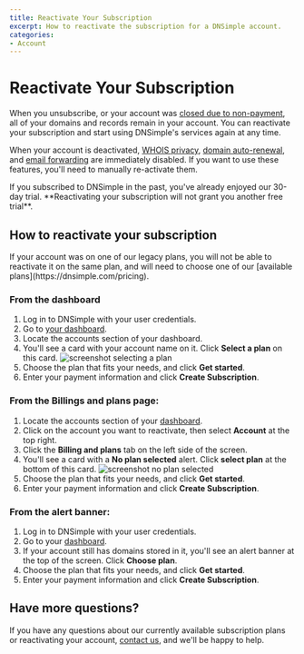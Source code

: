 ```yaml
---
title: Reactivate Your Subscription
excerpt: How to reactivate the subscription for a DNSimple account.
categories:
- Account
---
```


# Reactivate Your Subscription

When you unsubscribe, or your account was [closed due to non-payment](/articles/account-suspended/), all of your domains and records remain in your account. You can reactivate your subscription and start using DNSimple's services again at any time.

When your account is deactivated, [WHOIS privacy](/articles/whois-privacy/), [domain auto-renewal](/articles/domain-auto-renewal/), and [email forwarding](/articles/email-forwarding/) are immediately disabled. If you want to use these features, you'll need to manually re-activate them.

<warning>
If you subscribed to DNSimple in the past, you've already enjoyed our 30-day trial. **Reactivating your subscription will not grant you another free trial**.
</warning>

## How to reactivate your subscription

<info>
If your account was on one of our legacy plans, you will not be able to reactivate it on the same plan, and will need to choose one of our [available plans](https://dnsimple.com/pricing).
</info>

### From the dashboard
1. Log in to DNSimple with your user credentials.
1. Go to [your dashboard](https://dnsimple.com/dashboard).
1. Locate the accounts section of your dashboard.
1. You'll see a card with your account name on it. Click **Select a plan** on this card.
    ![screenshot selecting a plan](/files/select-a-plan.png)
1. Choose the plan that fits your needs, and click **Get started**.
1. Enter your payment information and click **Create Subscription**.

### From the Billings and plans page:
1. Locate the accounts section of your [dashboard](https://dnsimple.com/dashboard).
1. Click on the account you want to reactivate, then select **Account** at the top right.
1. Click the **Billing and plans** tab on the left side of the screen.
1. You'll see a card with a **No plan selected** alert. Click **select plan** at the bottom of this card.
    ![screenshot no plan selected](/files/no-plan-selected.png)
1. Choose the plan that fits your needs, and click **Get started**.
1. Enter your payment information and click **Create Subscription**.

### From the alert banner:
1. Log in to DNSimple with your user credentials.
1. Go to your [dashboard](https://dnsimple.com/dashboard).
1. If your account still has domains stored in it, you'll see an alert banner at the top of the screen. Click **Choose plan**.
1. Choose the plan that fits your needs, and click **Get started**.
1. Enter your payment information and click **Create Subscription**.

## Have more questions?

If you have any questions about our currently available subscription plans or reactivating your account, [contact us](https://dnsimple.com/feedback), and we'll be happy to help.
